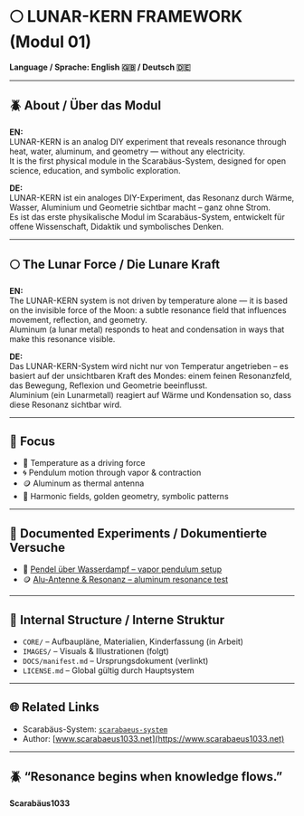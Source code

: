 # 🌕 LUNAR-KERN FRAMEWORK (Modul 01)

**Language / Sprache: English 🇬🇧 / Deutsch 🇩🇪**

---

## 🪲 About / Über das Modul

**EN:**  
LUNAR-KERN is an analog DIY experiment that reveals resonance through heat, water, aluminum, and geometry — without any electricity.  
It is the first physical module in the Scarabäus-System, designed for open science, education, and symbolic exploration.

**DE:**  
LUNAR-KERN ist ein analoges DIY-Experiment, das Resonanz durch Wärme, Wasser, Aluminium und Geometrie sichtbar macht – ganz ohne Strom.  
Es ist das erste physikalische Modul im Scarabäus-System, entwickelt für offene Wissenschaft, Didaktik und symbolisches Denken.

---

## 🌕 The Lunar Force / Die Lunare Kraft

**EN:**  
The LUNAR-KERN system is not driven by temperature alone — it is based on the invisible force of the Moon: a subtle resonance field that influences movement, reflection, and geometry.  
Aluminum (a lunar metal) responds to heat and condensation in ways that make this resonance visible.

**DE:**  
Das LUNAR-KERN-System wird nicht nur von Temperatur angetrieben – es basiert auf der unsichtbaren Kraft des Mondes: einem feinen Resonanzfeld, das Bewegung, Reflexion und Geometrie beeinflusst.  
Aluminium (ein Lunarmetall) reagiert auf Wärme und Kondensation so, dass diese Resonanz sichtbar wird.

---

## 🎯 Focus

- 🧪 Temperature as a driving force  
- 🌀 Pendulum motion through vapor & contraction  
- 🪙 Aluminum as thermal antenna  
- 📐 Harmonic fields, golden geometry, symbolic patterns

---

## 📄 Documented Experiments / Dokumentierte Versuche

- 🧪 [Pendel über Wasserdampf – vapor pendulum setup](../CORE/lunar-kern/pendel-setup_vapor.md)
- 🪙 [Alu-Antenne & Resonanz – aluminum resonance test](../CORE/lunar-kern/aluminum-test.md)

---

## 📂 Internal Structure / Interne Struktur

- `CORE/` – Aufbaupläne, Materialien, Kinderfassung (in Arbeit)  
- `IMAGES/` – Visuals & Illustrationen (folgt)  
- `DOCS/manifest.md` – Ursprungsdokument (verlinkt)  
- `LICENSE.md` – Global gültig durch Hauptsystem

---

## 🌐 Related Links

- Scarabäus-System: [`scarabaeus-system`](https://github.com/Scarabaeus1033/scarabaeus-system)  
- Author: [www.scarabaeus1033.net](https://www.scarabaeus1033.net)

---

## 🪲 “Resonance begins when knowledge flows.”  
**Scarabäus1033**
